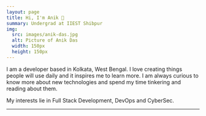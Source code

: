 ```yaml
---
layout: page
title: Hi, I'm Anik 👋
summary: Undergrad at IIEST Shibpur
img:
  src: images/anik-das.jpg
  alt: Picture of Anik Das
  width: 150px
  height: 150px
---
```

I am a developer based in Kolkata, West Bengal. I love creating things people will use daily and it inspires me to learn more. I am always curious to know more about new technologies and spend my time tinkering and reading about them.

My interests lie in Full Stack Development, DevOps and CyberSec.

---
